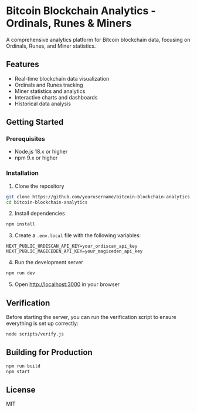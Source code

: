 # Bitcoin Blockchain Analytics - Ordinals, Runes & Miners

A comprehensive analytics platform for Bitcoin blockchain data, focusing on Ordinals, Runes, and Miner statistics.

## Features

- Real-time blockchain data visualization
- Ordinals and Runes tracking
- Miner statistics and analytics
- Interactive charts and dashboards
- Historical data analysis

## Getting Started

### Prerequisites

- Node.js 18.x or higher
- npm 9.x or higher

### Installation

1. Clone the repository
```bash
git clone https://github.com/yourusername/bitcoin-blockchain-analytics.git
cd bitcoin-blockchain-analytics
```

2. Install dependencies
```bash
npm install
```

3. Create a `.env.local` file with the following variables:
```
NEXT_PUBLIC_ORDISCAN_API_KEY=your_ordiscan_api_key
NEXT_PUBLIC_MAGICEDEN_API_KEY=your_magiceden_api_key
```

4. Run the development server
```bash
npm run dev
```

5. Open [http://localhost:3000](http://localhost:3000) in your browser

## Verification

Before starting the server, you can run the verification script to ensure everything is set up correctly:

```bash
node scripts/verify.js
```

## Building for Production

```bash
npm run build
npm start
```

## License

MIT 